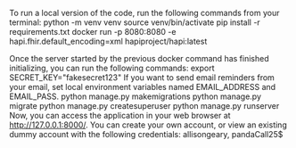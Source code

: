 
   To run a local version of the code, run the following commands from your terminal:
         python -m venv venv
         source venv/bin/activate
         pip install -r requirements.txt
         docker run -p 8080:8080 -e hapi.fhir.default_encoding=xml hapiproject/hapi:latest

   Once the server started by the previous docker command has finished initializing, you can run the following commands:
         export SECRET_KEY="fakesecret123"
         If you want to send email reminders from your email, set local environment variables named EMAIL_ADDRESS and EMAIL_PASS.
         python manage.py makemigrations
         python manage.py migrate
         python manage.py createsuperuser
         python manage.py runserver
   Now, you can access the application in your web browser at http://127.0.0.1:8000/. You can create your own account, or view an existing dummy account with the following credentials: allisongeary, pandaCall25$
